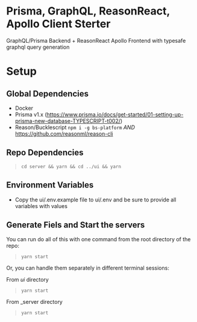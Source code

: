 # Prisma, GraphQL, ReasonReact, Apollo Client Sterter

GraphQL/Prisma Backend + ReasonReact Apollo Frontend with typesafe graphql query generation

# Setup

## Global Dependencies

- Docker
- Prisma v1.x (https://www.prisma.io/docs/get-started/01-setting-up-prisma-new-database-TYPESCRIPT-t002/)
- Reason/Bucklescript `npm i -g bs-platform` _AND_ https://github.com/reasonml/reason-cli

## Repo Dependencies

> `cd server && yarn && cd ../ui && yarn`

## Environment Variables

- Copy the ui/.env.example file to ui/.env and be sure to provide all variables with values

## Generate Fiels and Start the servers

You can run do all of this with one command from the root directory of the repo:

> `yarn start`

Or, you can handle them separately in different terminal sessions:

From _ui_ directory

> `yarn start`

From \_server directory

> `yarn start`
